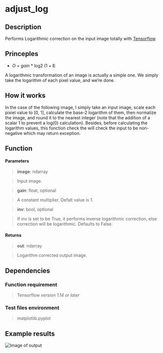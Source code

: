 # adjust_log


## Description
Performs Logarithmic correction on the input image totally with [Tensorflow](https://www.tensorflow.org/) 

## Princeples

- *O* = *gain*  * log2 (1 + **I**) 

A logarithmic transformation of an image is actually a simple one. We simply take the logarithm of each pixel value, and we’re done. 

## How it works
In the case of the following image, I simply take an input image, scale each pixiel value to [0, 1], calculate the base-2 logarithm of them, then normalize the image, and round it to the nearest integer (note that the addition of a scalar 1 to prevent a log(0) calculation).
Besides, before calculating the logarithm values, this function check the will check the input to be non-negative which may return exception.

## Function

#### Parameters

>**image**: ndarray

> Input image.

>**gain**: float, optional

> A constant multiplier. Defalt value is 1.

>**inv**: bool, optional

> If inv is set to be True, it performs inverse logarithmic correction, else 
correction will be logarithmic. Defaults to False.

#### Returns
>**out**: ndarray

> Logarithm corrected output image.


## Dependencies

### Function requirement
> Tensorflow *version 1.14 or later*

### Test files environment
> matplotlib.pyplot



## Example results
![Image of output](https://github.com/qg007110/PatternFlow/edit/master/adjust_log/output.png)

